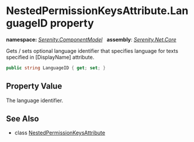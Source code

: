 # NestedPermissionKeysAttribute.LanguageID property
**namespace:** *[Serenity.ComponentModel](../../README.md#serenity.componentmodel-namespace)*   **assembly**: *[Serenity.Net.Core](../../README.md)*

Gets / sets optional language identifier that specifies language for texts specified in [DisplayName] attribute.

```csharp
public string LanguageID { get; set; }
```

## Property Value

The language identifier.

## See Also

* class [NestedPermissionKeysAttribute](../NestedPermissionKeysAttribute.md)
